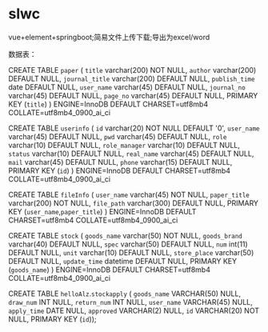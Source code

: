 # slwc
vue+element+springboot;简易文件上传下载;导出为excel/word

数据表：

CREATE TABLE `paper` (
  `title` varchar(200) NOT NULL,
  `author` varchar(200) DEFAULT NULL,
  `journal_title` varchar(200) DEFAULT NULL,
  `publish_time` date DEFAULT NULL,
  `user_name` varchar(45) DEFAULT NULL,
  `journal_no` varchar(45) DEFAULT NULL,
  `page_no` varchar(45) DEFAULT NULL,
  PRIMARY KEY (`title`)
) ENGINE=InnoDB DEFAULT CHARSET=utf8mb4 COLLATE=utf8mb4_0900_ai_ci

CREATE TABLE `userinfo` (
  `id` varchar(20) NOT NULL DEFAULT '0',
  `user_name` varchar(45) DEFAULT NULL,
  `pwd` varchar(45) DEFAULT NULL,
  `role` varchar(10) DEFAULT NULL,
  `role_manager` varchar(10) DEFAULT NULL,
  `status` varchar(10) DEFAULT NULL,
  `real_name` varchar(45) DEFAULT NULL,
  `mail` varchar(45) DEFAULT NULL,
  `phone` varchar(15) DEFAULT NULL,
  PRIMARY KEY (`id`)
) ENGINE=InnoDB DEFAULT CHARSET=utf8mb4 COLLATE=utf8mb4_0900_ai_ci

CREATE TABLE `fileInfo` (
  `user_name` varchar(45) NOT NULL,
  `paper_title` varchar(200) NOT NULL,
  `file_path` varchar(300) DEFAULT NULL,
  PRIMARY KEY (`user_name`,`paper_title`)
) ENGINE=InnoDB DEFAULT CHARSET=utf8mb4 COLLATE=utf8mb4_0900_ai_ci

CREATE TABLE `stock` (
  `goods_name` varchar(50) NOT NULL,
  `goods_brand` varchar(40) DEFAULT NULL,
  `spec` varchar(50) DEFAULT NULL,
  `num` int(11) DEFAULT NULL,
  `unit` varchar(10) DEFAULT NULL,
  `store_place` varchar(50) DEFAULT NULL,
  `update_time` datetime DEFAULT NULL,
  PRIMARY KEY (`goods_name`)
) ENGINE=InnoDB DEFAULT CHARSET=utf8mb4 COLLATE=utf8mb4_0900_ai_ci

CREATE TABLE `helloAlz`.`stockapply` (
  `goods_name` VARCHAR(50) NULL,
  `draw_num` INT NULL,
  `return_num` INT NULL,
  `user_name` VARCHAR(45) NULL,
  `apply_time` DATE NULL,
  `approved` VARCHAR(2) NULL,
  `id` VARCHAR(20) NOT NULL,
  PRIMARY KEY (`id`));

